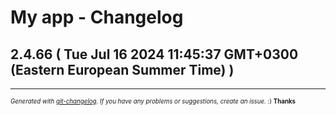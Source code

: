 # My app - Changelog

## 2.4.66  ( Tue Jul 16 2024 11:45:37 GMT+0300 (Eastern European Summer Time) )



---
<sub><sup>*Generated with [git-changelog](https://github.com/rafinskipg/git-changelog). If you have any problems or suggestions, create an issue.* :) **Thanks** </sub></sup>
